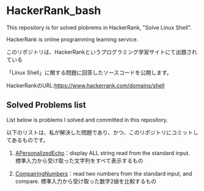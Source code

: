 # HackerRank_bash

This repository is for solved plobrems in HackerRank, "Solve Linux Shell".

HackerRank is online programming learning service.

このリポジトリは、HackerRankというプログラミング学習サイトにて出題されている

「Linux Shell」に関する問題に回答したソースコードを公開します。

HackerRankのURL:https://www.hackerrank.com/domains/shell

## Solved Problems list

List below is problems I solved and committed in this repository.

以下のリストは、私が解決した問題であり、かつ、このリポジトリにコミットしてあるものです。

1. [APersonalizedEcho](https://github.com/Massas/HackerRank_bash/tree/master/APersonalizedEcho)：display ALL string read from the standard input.　標準入力から受け取った文字列をすべて表示するもの

2. [CompairingNumbers](https://github.com/Massas/HackerRank_bash/tree/master/CompairingNumbers)：read two numbers from the standard input, and compare. 標準入力から受け取った数字2値を比較するもの

